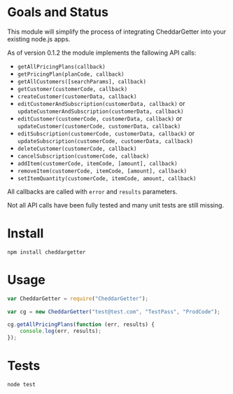 # Goals and Status

This module will simplify the process of integrating CheddarGetter into your existing node.js apps.

As of version 0.1.2 the module implements the fallowing API calls:

* `getAllPricingPlans(callback)`
* `getPricingPlan(planCode, callback)`
* `getAllCustomers([searchParams], callback)`
* `getCustomer(customerCode, callback)`
* `createCustomer(customerData, callback)`
* `editCustomerAndSubscription(customerData, callback)` or `updateCustomerAndSubscription(customerData, callback)`
* `editCustomer(customerCode, customerData, callback)` or `updateCustomer(customerCode, customerData, callback)`
* `editSubscription(customerCode, customerData, callback)` or `updateSubscription(customerCode, customerData, callback)`
* `deleteCustomer(customerCode, callback)`
* `cancelSubscription(customerCode, callback)`
* `addItem(customerCode, itemCode, [amount], callback)`
* `removeItem(customerCode, itemCode, [amount], callback)`
* `setItemQuantity(customerCode, itemCode, amount, callback)`

All callbacks are called with `error` and `results` parameters.

Not all API calls have been fully tested and many unit tests are still missing.

# Install

```
npm install cheddargetter
```

# Usage

```javascript
var CheddarGetter = require("CheddarGetter");
	
var cg = new CheddarGetter("test@test.com", "TestPass", "ProdCode");
	
cg.getAllPricingPlans(function (err, results) {
	console.log(err, results);
});
```
# Tests

```
node test
```
